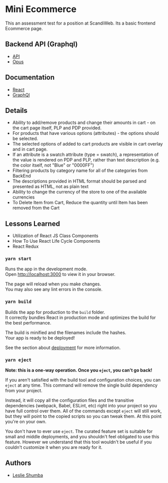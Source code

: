 # Mini Ecommerce

This an assessment test for a position at ScandiWeb.
Its a basic frontend Ecommerce page.

## Backend API (Graphql)

- [API](https://github.com/scandiweb/junior-react-endpoint)
- [Opus](https://www.npmjs.com/package/@tilework/opus)

## Documentation

- [React](https://reactjs.org/docs/getting-started.html)
- [GraphQl](https://graphql.org/learn/)

## Details

- Ability to add/remove products and change their amounts in cart - on the cart page itself, PLP and PDP provided.
- For products that have various options (attributes) - the options should be selected.
- The selected options of added to cart products are visible in cart overlay and in cart page.
- If an attribute is a swatch attribute (type = swatch), a representation of the value is rendered on PDP and PLP, rather than text description (e.g. the color itself, not "Blue" or "0000FF")
- Filtering products by category name for all of the categories from BackEnd
- The descriptions provided in HTML format should be parsed and presented as HTML, not as plain text
- Ability to change the currency of the store to one of the available currencies
- To Delete Item from Cart, Reduce the quantity until Item has been removed from the Cart

## Lessons Learned

- Utilization of React JS Class Components
- How To Use React Life Cycle Components
- React Redux

### `yarn start`

Runs the app in the development mode.\
Open [http://localhost:3000](http://localhost:3000) to view it in your browser.

The page will reload when you make changes.\
You may also see any lint errors in the console.

### `yarn build`

Builds the app for production to the `build` folder.\
It correctly bundles React in production mode and optimizes the build for the best performance.

The build is minified and the filenames include the hashes.\
Your app is ready to be deployed!

See the section about [deployment](https://facebook.github.io/create-react-app/docs/deployment) for more information.

### `yarn eject`

**Note: this is a one-way operation. Once you `eject`, you can't go back!**

If you aren't satisfied with the build tool and configuration choices, you can `eject` at any time. This command will remove the single build dependency from your project.

Instead, it will copy all the configuration files and the transitive dependencies (webpack, Babel, ESLint, etc) right into your project so you have full control over them. All of the commands except `eject` will still work, but they will point to the copied scripts so you can tweak them. At this point you're on your own.

You don't have to ever use `eject`. The curated feature set is suitable for small and middle deployments, and you shouldn't feel obligated to use this feature. However we understand that this tool wouldn't be useful if you couldn't customize it when you are ready for it.

## Authors

- [Leslie Shumba](https://github.com/layan2k)
